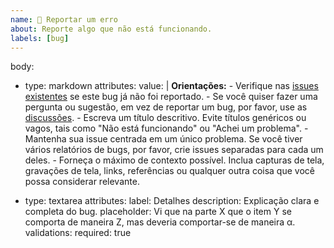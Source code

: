 ```yaml
---
name: 🐞 Reportar um erro
about: Reporte algo que não está funcionando.
labels: [bug]
---
```


body:
- type: markdown
  attributes:
    value: |
      **Orientações:**
      - Verifique nas [issues existentes](https://github.com/fct-coders/hacktoberfest-2021-presencas/issues?q=is%3Aissue) se este bug já não foi reportado.
      - Se você quiser fazer uma pergunta ou sugestão, em vez de reportar um bug, por favor, use as [discussões](https://github.com/fct-coders/hacktoberfest-2021-presencas/discussions).
      - Escreva um título descritivo. Evite títulos genéricos ou vagos, tais como "Não está funcionando" ou "Achei um problema".
      - Mantenha sua issue centrada em um único problema. Se você tiver vários relatórios de bugs, por favor, crie issues separadas para cada um deles.
      - Forneça o máximo de contexto possível. Inclua capturas de tela, gravações de tela, links, referências ou qualquer outra coisa que você possa considerar relevante.

- type: textarea
  attributes:
    label: Detalhes
    description: Explicação clara e completa do bug.
    placeholder: Vi que na parte X que o item Y se comporta de maneira Z, mas deveria comportar-se de maneira α.
  validations:
    required: true
